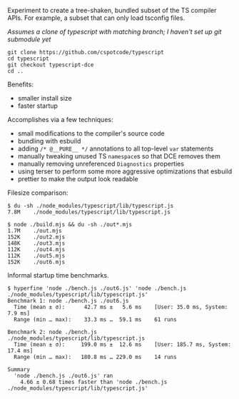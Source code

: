 Experiment to create a tree-shaken, bundled subset of the TS compiler APIs.  For example, a subset that can only load
tsconfig files.

*Assumes a clone of typescript with matching branch; I haven't set up git submodule yet*

```
git clone https://github.com/cspotcode/typescript
cd typescript
git checkout typescript-dce
cd ..
```

Benefits:

- smaller install size
- faster startup

Accomplishes via a few techniques:

- small modifications to the compiler's source code
- bundling with esbuild
- adding `/* @__PURE__ */` annotations to all top-level `var` statements
- manually tweaking unused TS `namespace`s so that DCE removes them
- manually removing unreferenced `Diagnostics` properties
- using terser to perform some more aggressive optimizations that esbuild
- prettier to make the output look readable

Filesize comparison:

```
$ du -sh ./node_modules/typescript/lib/typescript.js
7.8M    ./node_modules/typescript/lib/typescript.js

$ node ./build.mjs && du -sh ./out*.mjs
1.7M    ./out.mjs
152K    ./out2.mjs
148K    ./out3.mjs
112K    ./out4.mjs
112K    ./out5.mjs
152K    ./out6.mjs
```

Informal startup time benchmarks.

```
$ hyperfine 'node ./bench.js ./out6.js' 'node ./bench.js ./node_modules/typescript/lib/typescript.js'
Benchmark 1: node ./bench.js ./out6.js
  Time (mean ± σ):      42.7 ms ±   5.6 ms    [User: 35.0 ms, System: 7.9 ms]
  Range (min … max):    33.3 ms …  59.1 ms    61 runs
 
Benchmark 2: node ./bench.js ./node_modules/typescript/lib/typescript.js
  Time (mean ± σ):     199.0 ms ±  12.6 ms    [User: 185.7 ms, System: 17.4 ms]
  Range (min … max):   180.8 ms … 229.0 ms    14 runs
 
Summary
  'node ./bench.js ./out6.js' ran
    4.66 ± 0.68 times faster than 'node ./bench.js ./node_modules/typescript/lib/typescript.js'
```